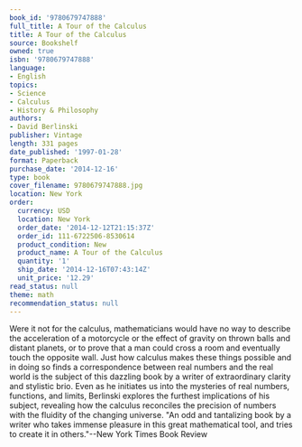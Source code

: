 ```yaml
---
book_id: '9780679747888'
full_title: A Tour of the Calculus
title: A Tour of the Calculus
source: Bookshelf
owned: true
isbn: '9780679747888'
language:
- English
topics:
- Science
- Calculus
- History & Philosophy
authors:
- David Berlinski
publisher: Vintage
length: 331 pages
date_published: '1997-01-28'
format: Paperback
purchase_date: '2014-12-16'
type: book
cover_filename: 9780679747888.jpg
location: New York
order:
  currency: USD
  location: New York
  order_date: '2014-12-12T21:15:37Z'
  order_id: 111-6722506-8530614
  product_condition: New
  product_name: A Tour of the Calculus
  quantity: '1'
  ship_date: '2014-12-16T07:43:14Z'
  unit_price: '12.29'
read_status: null
theme: math
recommendation_status: null
---
```

Were it not for the calculus, mathematicians would have no way to describe the acceleration of a motorcycle or the effect of gravity on thrown balls and distant planets, or to prove that a man could cross a room and eventually touch the opposite wall. Just how calculus makes these things possible and in doing so finds a correspondence between real numbers and the real world is the subject of this dazzling book by a writer of extraordinary clarity and stylistic brio. Even as he initiates us into the mysteries of real numbers, functions, and limits, Berlinski explores the furthest implications of his subject, revealing how the calculus reconciles the precision of numbers with the fluidity of the changing universe.
"An odd and tantalizing book by a writer who takes immense pleasure in this great mathematical tool, and tries to create it in others."--New York Times Book Review

